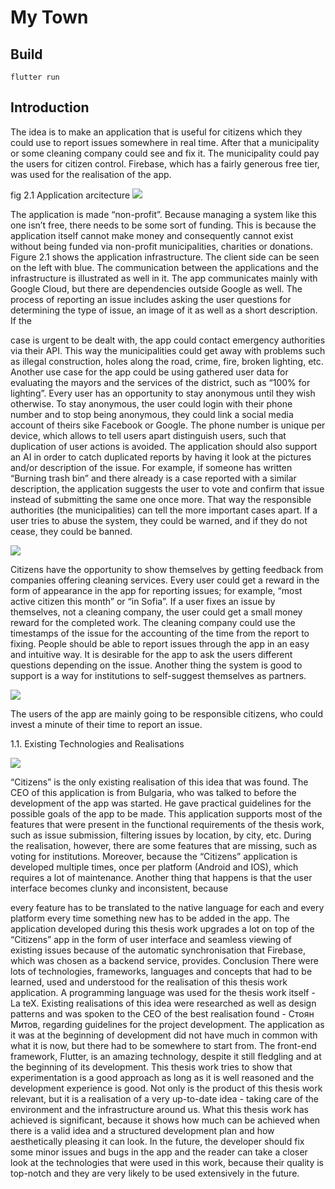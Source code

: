# My Town

## Build

    flutter run

## Introduction
The idea is to make an application that is useful for citizens which they
could use to report issues somewhere in real time. After that a municipality or
some cleaning company could see and fix it. The municipality could pay the
users for citizen control. Firebase, which has a fairly generous free tier, was
used for the realisation of the app.

fig 2.1 Application arcitecture
<img src="https://i.imgur.com/S04Z0FU.png" />

The application is made “non-profit”. Because managing a system like this one
isn’t free, there needs to be some sort of funding. This is because the
application itself cannot make money and consequently cannot exist without
being funded via non-profit municipalities, charities or donations.
Figure 2.1 shows the application infrastructure. The client side can be seen on
the left with blue. The communication between the applications and the
infrastructure is illustrated as well in it. The app communicates mainly with
Google Cloud, but there are dependencies outside Google as well.
The process of reporting an issue includes asking the user questions for
determining the type of issue, an image of it as well as a short description. If the

case is urgent to be dealt with, the app could contact emergency authorities via
their API. This way the municipalities could get away with problems such as
illegal construction, holes along the road, crime, fire, broken lighting, etc.
Another use case for the app could be using gathered user data for
evaluating the mayors and the services of the district, such as “100% for
lighting”.
Every user has an opportunity to stay anonymous until they wish
otherwise.
To stay anonymous, the user could login with their phone number and to
stop being anonymous, they could link a social media account of theirs sike
Facebook or Google. The phone number is unique per device, which allows to
tell users apart distinguish users, such that duplication of user actions is
avoided. The application should also support an AI in order to catch duplicated
reports by having it look at the pictures and/or description of the issue. For
example, if someone has written “Burning trash bin” and there already is a case
reported with a similar description, the application suggests the user to vote and
confirm that issue instead of submitting the same one once more. That way the
responsible authorities (the municipalities) can tell the more important cases
apart. If a user tries to abuse the system, they could be warned, and if they do
not cease, they could be banned.

<img src="https://i.imgur.com/C8mI5ct.png" />

Citizens have the opportunity to show themselves by getting feedback from
companies offering cleaning services.
Every user could get a reward in the form of appearance in the app for
reporting issues; for example, “most active citizen this month” or “in Sofia”. If a
user fixes an issue by themselves, not a cleaning company, the user could get a
small money reward for the completed work. The cleaning company could use
the timestamps of the issue for the accounting of the time from the report to
fixing.
People should be able to report issues through the app in an easy and intuitive
way. It is desirable for the app to ask the users different questions depending on
the issue. Another thing the system is good to support is a way for institutions to
self-suggest themselves as partners.

<img src="https://i.imgur.com/KXl4eCR.png" />

The users of the app are mainly going to be responsible citizens, who could
invest a minute of their time to report an issue.

1.1. Existing Technologies and Realisations

<img src="https://i.imgur.com/cfTC0H3.png" />

“Citizens” is the only existing realisation of this idea that was found. The CEO
of this application is from Bulgaria, who was talked to before the development
of the app was started. He gave practical guidelines for the possible goals of the
app to be made. This application supports most of the features that were present
in the functional requirements of the thesis work, such as issue submission,
filtering issues by location, by city, etc. During the realisation, however, there
are some features that are missing, such as voting for institutions. Moreover,
because the “Citizens” application is developed multiple times, once per
platform (Android and IOS), which requires a lot of maintenance. Another thing
that happens is that the user interface becomes clunky and inconsistent, because

every feature has to be translated to the native language for each and every
platform every time something new has to be added in the app. The application
developed during this thesis work upgrades a lot on top of the “Citizens” app in
the form of user interface and seamless viewing of existing issues because of the
automatic synchronisation that Firebase, which was chosen as a backend
service, provides.
Conclusion
There were lots of technologies, frameworks, languages and concepts that had
to be learned, used and understood for the realisation of this thesis work
application. A programming language was used for the thesis work itself - La
teX. Existing realisations of this idea were researched as well as design patterns
and was spoken to the CEO of the best realisation found - Стоян Митов,
regarding guidelines for the project development. The application as it was at
the beginning of development did not have much in common with what it is
now, but there had to be somewhere to start from. The front-end framework,
Flutter, is an amazing technology, despite it still fledgling and at the beginning
of its development. This thesis work tries to show that experimentation is a
good approach as long as it is well reasoned and the development experience is
good. Not only is the product of this thesis work relevant, but it is a realisation
of a very up-to-date idea - taking care of the environment and the infrastructure
around us. What this thesis work has achieved is significant, because it shows
how much can be achieved when there is a valid idea and a structured
development plan and how aesthetically pleasing it can look. In the future, the
developer should fix some minor issues and bugs in the app and the reader can
take a closer look at the technologies that were used in this work, because their
quality is top-notch and they are very likely to be used extensively in the future.
